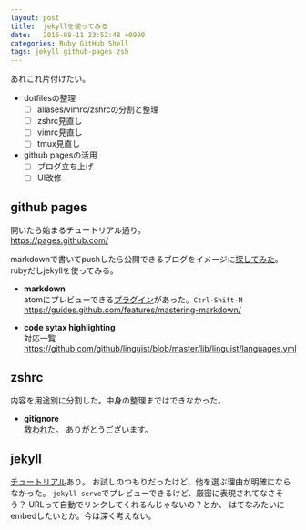 ```yaml
---
layout: post
title:  jekyllを使ってみる
date:   2016-08-11 23:52:48 +0900
categories: Ruby GitHub Shell
tags: jekyll github-pages zsh
---
```

あれこれ片付けたい。

- dotfilesの整理
  - [ ] aliases/vimrc/zshrcの分割と整理
  - [ ] zshrc見直し
  - [ ] vimrc見直し
  - [ ] tmux見直し
- github pagesの活用
  - [ ] ブログ立ち上げ
  - [ ] UI改修

## github pages
開いたら始まるチュートリアル通り。  
https://pages.github.com/

markdownで書いてpushしたら公開できるブログをイメージに[探してみた](https://staticsitegenerators.net/)。
rubyだしjekyllを使ってみる。

- **markdown**  
atomにプレビューできる[プラグイン](https://github.com/atom/markdown-preview)があった。`Ctrl-Shift-M`  
https://guides.github.com/features/mastering-markdown/

- **code sytax highlighting**  
対応一覧  
https://github.com/github/linguist/blob/master/lib/linguist/languages.yml

## zshrc
内容を用途別に分割した。中身の整理まではできなかった。

- **gitignore**  
[救われた](http://qiita.com/anqooqie/items/110957797b3d5280c44f#応用編-ディレクトリの罠)。
ありがとうございます。

## jekyll
[チュートリアル](https://help.github.com/articles/using-jekyll-as-a-static-site-generator-with-github-pages/)あり。
お試しのつもりだったけど、他を選ぶ理由が明確にならなかった。
`jekyll serve`でプレビューできるけど、厳密に表現されてなさそう？
URLって自動でリンクしてくれるんじゃないの？とか、
はてなみたいにembedしたいとか。今は深く考えない。
